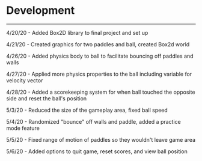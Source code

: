 # Development

---
4/20/20 - Added Box2D library to final project and set up

4/21/20 - Created graphics for two paddles and ball, created Box2d world

4/26/20 - Added physics body to ball to facilitate bouncing off paddles and walls 

4/27/20 - Applied more physics properties to the ball including variable for velocity vector

4/28/20 - Added a scorekeeping system for when ball touched the opposite 
side and reset the ball's position

5/3/20 - Reduced the size of the gameplay area, fixed ball speed

5/4/20 - Randomized "bounce" off walls and paddle, added a practice mode feature 

5/5/20 - Fixed range of motion of paddles so they wouldn't leave game area

5/6/20 - Added options to quit game, reset scores, and view ball position